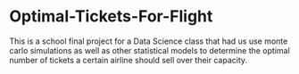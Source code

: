 # Optimal-Tickets-For-Flight
This is a school final project for a Data Science class that had us use monte carlo simulations as well as other statistical models to determine the optimal number of tickets a certain airline should sell over their capacity.
